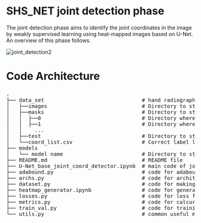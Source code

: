 # SHS_NET joint detection phase
The joint detection phase aims to identify the joint coordinates in the image by weakly supervised learning using heat-mapped images based on U-Net. An overview of this phase follows.

![joint_detection2](https://user-images.githubusercontent.com/80377824/171571670-1247f528-e6bf-451d-98e1-0bbd45195f6c.png)


# Code Architecture
<pre>
.　　
├── data_set                               # hand radiographs for training.   
│   ├──images                              # Directory to store hand radiographs generated by orientation model. Please copy the images generated in the output directory of orientation_phase to this directory.
│   ├──masks                               # Directory to store heatmaps generated by heatmap_generator.ipynb
│   │  ├──0                                # Directory where the heatmap image of joint number 0 (IP joint in this model) is stored
│   │  ├──1                                # Directory where the heatmap image of joint number 1 (PIP2 joint in this model) is stored
│   │    ...
│   ├──test                                # Directory to store hand radiographs for testing and each joint image that was cropped 
│   └──coord_list.csv                      # Correct label list of 15 joint coordinates for each hand radiograph. This list is used in heatmap_generator.ipynb to generate a heatmap from the joint coordinates                    
├── models                      
│   └── model name                         # Directory to store config, log and weight parameter files               
├── README.md                              # README file   
├── U-Net_base_joint_coord_detector.ipynb  # main code of joint detection phase
├── adabound.py                            # code for adabound, a type of optimizer
├── archs.py                               # code for architecuture of U-Net  
├── dataset.py                             # code for making data-loader from images in hand_all_rotation dir and image_list_hand_ver3.csv  
├── heatmap_generator.ipynb                # code for generating heatmaps
├── losses.py                              # code for loss function  
├── metrics.py                             # code for calcurating SDR(Standard dimension ratio)
├── train_val.py                           # code for training and validation  
└── utils.py                               # common useful modules (to make scheduler, optimizer, label maker for training and validation etc.)  
</pre> 


